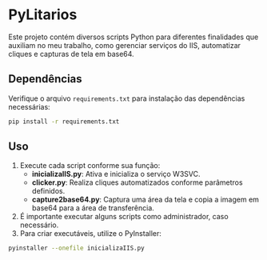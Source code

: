 # PyLitarios

Este projeto contém diversos scripts Python para diferentes finalidades que auxiliam no meu trabalho, como gerenciar serviços do IIS, automatizar cliques e capturas de tela em base64.

## Dependências

Verifique o arquivo `requirements.txt` para instalação das dependências necessárias:

```bash
pip install -r requirements.txt
```

## Uso

1. Execute cada script conforme sua função:
   - **inicializaIIS.py**: Ativa e inicializa o serviço W3SVC.
   - **clicker.py**: Realiza cliques automatizados conforme parâmetros definidos.
   - **capture2base64.py**: Captura uma área da tela e copia a imagem em base64 para a área de transferência.
2. É importante executar alguns scripts como administrador, caso necessário.
3. Para criar executáveis, utilize o PyInstaller:

```bash
pyinstaller --onefile inicializaIIS.py
````
